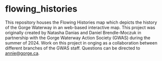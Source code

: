 # flowing_histories
This repository houses the Flowing Histories map which depicts the history of the Gorge Waterway in an web-based interactive map. This project was originally created by Natasha Danias and Daniel Brendle-Moczuk in partnership with the Gorge Waterway Action Society (GWAS) during the summer of 2024. Work on this project in onging as a collaboration between different branches of the GWAS staff. Questions can be directed to annie@gorge.ca. 
